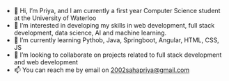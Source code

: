 - 👋 Hi, I’m Priya, and I am currently a first year Computer Science student at the University of Waterloo
- 👀 I’m interested in developing my skills in web development, full stack development, data science, AI and machine learning.
- 🌱 I’m currently learning Pythob, Java, Springboot, Angular, HTML, CSS, JS
- 💞️ I’m looking to collaborate on projects related to full stack development and web development
- 📫 You can reach me by email on 2002sahapriya@gmail.com

